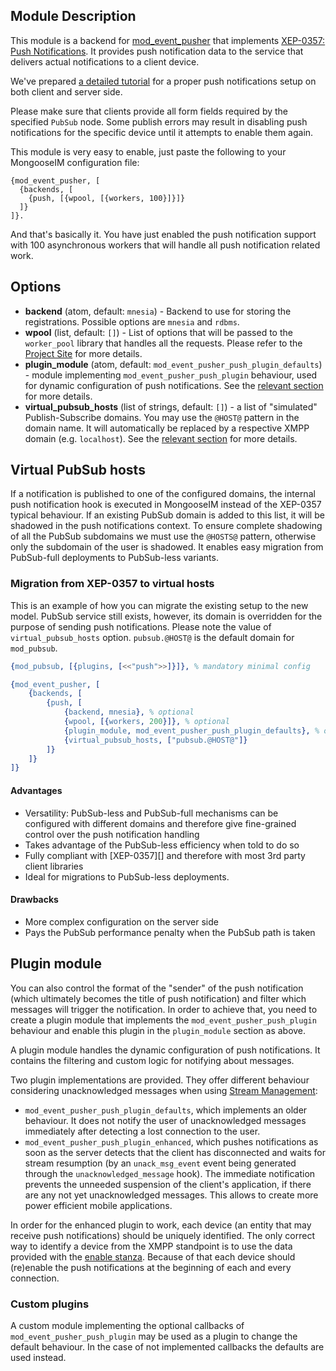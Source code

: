 ## Module Description

This module is a backend for [mod_event_pusher][] that implements
[XEP-0357: Push Notifications](https://xmpp.org/extensions/xep-0357.html).
It provides push notification data to the service that delivers actual notifications
to a client device.

We've prepared [a detailed tutorial][tutorial] for a proper push
notifications setup on both client and server side.

Please make sure that clients provide all form fields required by the specified `PubSub` node.
Some publish errors may result in disabling push notifications for the specific device until it
attempts to enable them again.

This module is very easy to enable, just paste the following to your MongooseIM configuration file:

```
{mod_event_pusher, [
  {backends, [
    {push, [{wpool, [{workers, 100}]}]}
  ]}
]}.
```

And that's basically it. You have just enabled the push notification support
with 100 asynchronous workers that will handle all push notification related work.


## Options

* **backend** (atom, default: `mnesia`) - Backend to use for storing the registrations.
 Possible options are `mnesia` and `rdbms`.
* **wpool** (list, default: `[]`) - List of options that will be passed to the `worker_pool` library that handles all the requests.
 Please refer to the [Project Site](https://github.com/inaka/worker_pool) for more details.
* **plugin_module** (atom, default: `mod_event_pusher_push_plugin_defaults`) - module implementing
  `mod_event_pusher_push_plugin` behaviour, used for dynamic configuration of push notifications.
  See the [relevant section](#plugin-module) for more details.
* **virtual_pubsub_hosts** (list of strings, default: `[]`) - a list of "simulated"
  Publish-Subscribe domains. You may use the `@HOST@` pattern in the domain name. It will
  automatically be replaced by a respective XMPP domain (e.g. `localhost`).
  See the [relevant section](#virtual-pubsub-hosts) for more details.

## Virtual PubSub hosts

If a notification is published to one of the configured domains, the internal push notification hook
is executed in MongooseIM instead of the XEP-0357 typical behaviour. If an existing PubSub domain
is added to this list, it will be shadowed in the push notifications context. To ensure complete
shadowing of all the PubSub subdomains we must use the `@HOSTS@` pattern, otherwise only the
subdomain of the user is shadowed. It enables easy migration from PubSub-full deployments to
PubSub-less variants.

### Migration from XEP-0357 to virtual hosts

This is an example of how you can migrate the existing setup to the new model. PubSub service still
exists, however, its domain is overridden for the purpose of sending push notifications. Please note
the value of `virtual_pubsub_hosts` option. `pubsub.@HOST@` is the default domain for `mod_pubsub`.

```Erlang
{mod_pubsub, [{plugins, [<<"push">>]}]}, % mandatory minimal config

{mod_event_pusher, [
    {backends, [
        {push, [
            {backend, mnesia}, % optional
            {wpool, [{workers, 200}]}, % optional
            {plugin_module, mod_event_pusher_push_plugin_defaults}, % optional
            {virtual_pubsub_hosts, ["pubsub.@HOST@"]}
        ]}
    ]}
]}
```

#### Advantages
* Versatility: PubSub-less and PubSub-full mechanisms can be configured with different domains and
  therefore give fine-grained control over the push notification handling
* Takes advantage of the PubSub-less efficiency when told to do so
* Fully compliant with [XEP-0357][] and therefore with most 3rd party client libraries
* Ideal for migrations to PubSub-less deployments.

#### Drawbacks
* More complex configuration on the server side
* Pays the PubSub performance penalty when the PubSub path is taken


## Plugin module

You can also control the format of the "sender" of the push notification (which ultimately becomes
the title of push notification) and filter which messages will trigger the notification.
In order to achieve that, you need to create a plugin module that implements the
`mod_event_pusher_push_plugin` behaviour and enable this plugin in the `plugin_module` section as
above.

A plugin module handles the dynamic configuration of push notifications. 
It contains the filtering and custom logic for notifying about messages.

Two plugin implementations are provided.
They offer different behaviour considering unacknowledged messages when using [Stream Management][XEP-0198]:


* `mod_event_pusher_push_plugin_defaults`, which implements an older behaviour. It does not notify
  the user of unacknowledged messages immediately after detecting a lost connection to the user.
* `mod_event_pusher_push_plugin_enhanced`, which pushes notifications as soon as the server detects
  that the client has disconnected and waits for stream resumption (by an `unack_msg_event` event
  being generated through the `unacknowledged_message` hook). The immediate notification prevents
  the unneeded suspension of the client's application, if there are any not yet unacknowledged
  messages. This allows to create more power efficient mobile applications.

In order for the enhanced plugin to work, each device (an entity that may receive push
notifications) should be uniquely identified. The only correct way to identify a device from the
XMPP standpoint is to use the data provided with the [enable stanza][enabling]. Because of that
each device should (re)enable the push notifications at the beginning of each and every connection.

### Custom plugins

A custom module implementing the optional callbacks of `mod_event_pusher_push_plugin`
may be used as a plugin to change the default behaviour. In the case of not implemented callbacks
the defaults are used instead.

[mod_event_pusher]: ./mod_event_pusher.md
[XEP-0198]: https://xmpp.org/extensions/xep-0198.html
[enabling]: https://xmpp.org/extensions/xep-0357.html#enabling
[tutorial]: ../user-guide/push-notifications/Push-notifications.md
